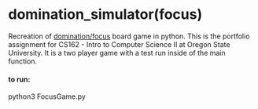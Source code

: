 # domination_simulator(focus)
Recreation of [domination/focus](https://www.wikiwand.com/en/Focus_(board_game)) board game in python. This is the portfolio assignment for CS162 - Intro to Computer Science II at Oregon State University. It is a two player game with a test run inside of the main function. 

#### to run:
python3 FocusGame.py
